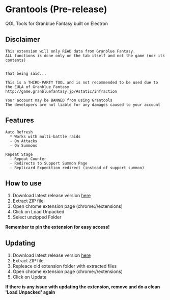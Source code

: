 # Grantools (Pre-release)

QOL Tools for Granblue Fantasy built on Electron

## Disclaimer

```
This extension will only READ data from Granblue Fantasy.
ALL functions is done only on the tab itself and not the game (nor its contents)


That being said...

This is a THIRD-PARTY TOOL and is not recommended to be used due to the EULA of Granblue Fantasy
http://game.granbluefantasy.jp/#static/infraction

Your account may be BANNED from using Grantools
The developers are not liable for any damages caused to your account
```

## Features

```
Auto Refresh
  * Works with multi-battle raids
  - On Attacks
  - On Summons

Repeat Stage
  - Repeat Counter
  - Redirects to Support Summon Page
  - Replicard Expedition redirect (instead of support summon)
```

## How to use

1. Download latest release version [here](https://github.com/aaron-xheres/grantools-extension/releases)
2. Extract ZIP file
3. Open chrome extension page (chrome://extensions)
4. Click on Load Unpacked
5. Select unzipped Folder

**Remember to pin the extension for easy access!**

## Updating

1. Download latest release version [here](https://github.com/aaron-xheres/grantools-extension/releases)
2. Extract ZIP file
3. Repleace old extension folder with extracted files
4. Open chrome extension page (chrome://extensions)
5. Click on Update

**If there is any issue with updating the extension, remove and do a clean 'Load Unpacked' again**
